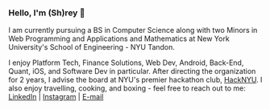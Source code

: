 ### Hello, I'm (Sh)rey 👋

I am currently pursuing a BS in Computer Science along with two Minors in Web Programming and Applications and Mathematics at New York University's School of Engineering - NYU Tandon.

I enjoy Platform Tech, Finance Solutions, Web Dev, Android, Back-End, Quant, iOS, and Software Dev in particular. After directing the organization for 2 years, I advise the board at NYU's premier hackathon club, [HackNYU](https://hacknyu.org/). I also enjoy travelling, cooking, and boxing - feel free to reach out to me:
[LinkedIn](https://www.linkedin.com/in/shrey-kharbanda/) | [Instagram](https://www.instagram.com/shrey_kharbanda/) | [E-mail](mailto:shrey.kharbanda@nyu.edu) 
